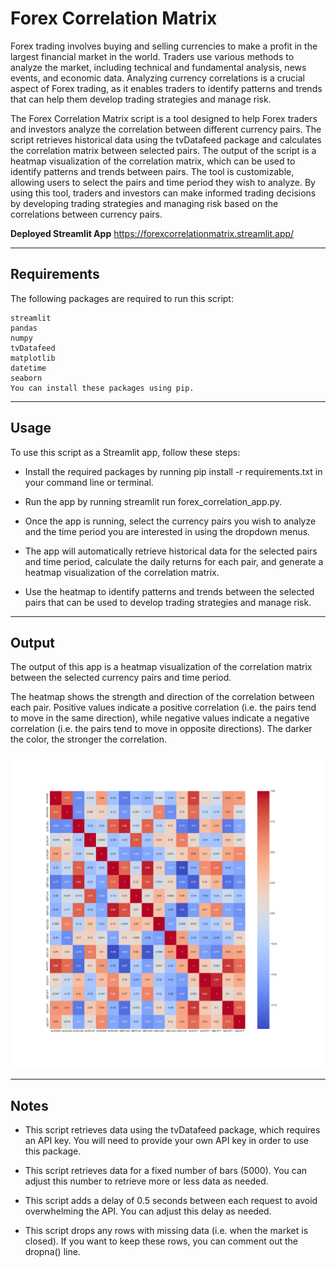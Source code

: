 # Forex Correlation Matrix

Forex trading involves buying and selling currencies to make a profit in the largest financial market in the world. Traders use various methods to analyze the market, including technical and fundamental analysis, news events, and economic data. Analyzing currency correlations is a crucial aspect of Forex trading, as it enables traders to identify patterns and trends that can help them develop trading strategies and manage risk.

The Forex Correlation Matrix script is a tool designed to help Forex traders and investors analyze the correlation between different currency pairs. The script retrieves historical data using the tvDatafeed package and calculates the correlation matrix between selected pairs. The output of the script is a heatmap visualization of the correlation matrix, which can be used to identify patterns and trends between pairs. The tool is customizable, allowing users to select the pairs and time period they wish to analyze. By using this tool, traders and investors can make informed trading decisions by developing trading strategies and managing risk based on the correlations between currency pairs.

**Deployed Streamlit App** https://forexcorrelationmatrix.streamlit.app/

---

## Requirements
The following packages are required to run this script:

    streamlit
    pandas
    numpy
    tvDatafeed
    matplotlib
    datetime
    seaborn
    You can install these packages using pip.

---

## Usage
To use this script as a Streamlit app, follow these steps:

- Install the required packages by running pip install -r requirements.txt in your command line or terminal.

- Run the app by running streamlit run forex_correlation_app.py.

- Once the app is running, select the currency pairs you wish to analyze and the time period you are interested in using the dropdown menus.

- The app will automatically retrieve historical data for the selected pairs and time period, calculate the daily returns for each pair, and generate a heatmap visualization of the correlation matrix.

- Use the heatmap to identify patterns and trends between the selected pairs that can be used to develop trading strategies and manage risk.

---

## Output
The output of this app is a heatmap visualization of the correlation matrix between the selected currency pairs and time period.

The heatmap shows the strength and direction of the correlation between each pair. Positive values indicate a positive correlation (i.e. the pairs tend to move in the same direction), while negative values indicate a negative correlation (i.e. the pairs tend to move in opposite directions). The darker the color, the stronger the correlation.

![Forex Correlation Matrix](./Images/CorrelationMatrix.png)

---

## Notes

- This script retrieves data using the tvDatafeed package, which requires an API key. You will need to provide your own API key in order to use this package.

- This script retrieves data for a fixed number of bars (5000). You can adjust this number to retrieve more or less data as needed.

- This script adds a delay of 0.5 seconds between each request to avoid overwhelming the API. You can adjust this delay as needed.

- This script drops any rows with missing data (i.e. when the market is closed). If you want to keep these rows, you can comment out the dropna() line.
